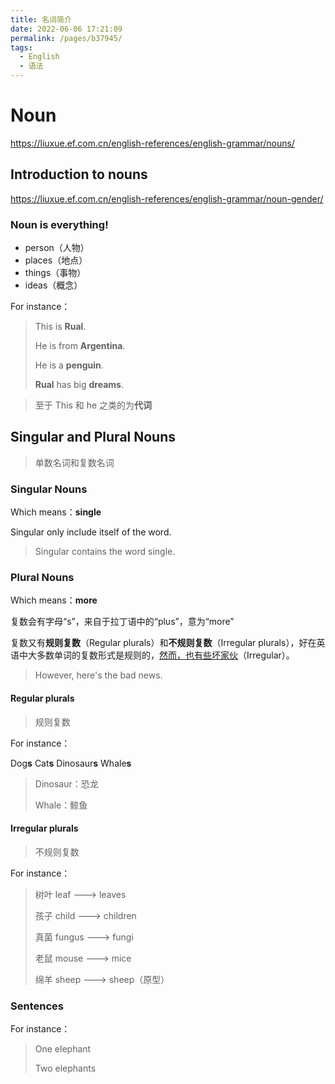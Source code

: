 ```yaml
---
title: 名词简介
date: 2022-06-06 17:21:09
permalink: /pages/b37945/
tags:
  - English
  - 语法
---
```

# Noun

https://liuxue.ef.com.cn/english-references/english-grammar/nouns/

## Introduction to nouns

https://liuxue.ef.com.cn/english-references/english-grammar/noun-gender/

### Noun is everything!

- person（人物）
- places（地点）
- things（事物）
- ideas（概念）

For instance：

> This is **Rual**.
>
> He is from **Argentina**.
>
> He is a **penguin**.
>
> **Rual** has big **dreams**.

> 至于 This 和 he 之类的为**代词**

## Singular and Plural Nouns

> 单数名词和复数名词

### Singular Nouns

Which means：**single**

Singular only include itself of the word.

> Singular contains the word single.

### Plural Nouns

Which means：**more**

复数会有字母“s”，来自于拉丁语中的“plus”，意为“more”

复数又有**规则复数**（Regular plurals）和**不规则复数**（Irregular plurals），好在英语中大多数单词的复数形式是规则的，<u>然而，也有些坏家伙</u>（Irregular）。

> However, here's the bad news.

#### Regular plurals

> 规则复数

For instance：

Dog**s**	Cat**s**	Dinosaur**s**	Whale**s**

> Dinosaur：恐龙
>
> Whale：鲸鱼

#### Irregular plurals

> 不规则复数

For instance：

> 树叶	leaf ---> leaves
>
> 孩子	child ---> children
>
> 真菌	fungus ---> fungi
>
> 老鼠	mouse ---> mice
>
> 绵羊	sheep ---> sheep（原型）
>

### Sentences

For instance：

> One elephant
>
> Two elephants
